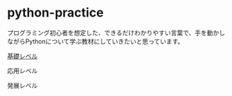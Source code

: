 # python-practice

プログラミング初心者を想定した、できるだけわかりやすい言葉で、手を動かしながらPythonについて学ぶ教材にしていきたいと思っています。

[基礎レベル](python-practice/basic/基礎レベル.md)

応用レベル

発展レベル